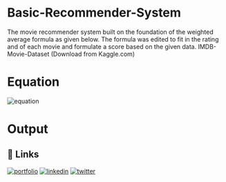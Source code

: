 # Basic-Recommender-System

The movie recommender system built on the foundation of the weighted average formula as given below. The formula was edited to fit in the rating and of each movie and formulate a score based on the given data.
IMDB-Movie-Dataset (Download from Kaggle.com)

# Equation
![equation](https://user-images.githubusercontent.com/75296875/127171196-c7696ca2-7986-431a-95c4-06791147d76d.jpg)

# Output



## 🔗 Links
[![portfolio](https://img.shields.io/badge/my_portfolio-000?style=for-the-badge&logo=ko-fi&logoColor=white)](https://github.com/the-protagonist-view)
[![linkedin](https://img.shields.io/badge/linkedin-0A66C2?style=for-the-badge&logo=linkedin&logoColor=white)](https://www.linkedin.com/in/anvay-arora-85912b215/)
[![twitter](https://img.shields.io/badge/twitter-1DA1F2?style=for-the-badge&logo=twitter&logoColor=white)](https://twitter.com/anvay_arora)



